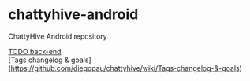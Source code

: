 chattyhive-android
==================

ChattyHive Android repository

[TODO back-end](https://github.com/diegopau/chattyhive/wiki/TODO-back-end)  
[Tags changelog & goals] (https://github.com/diegopau/chattyhive/wiki/Tags-changelog-&-goals)
